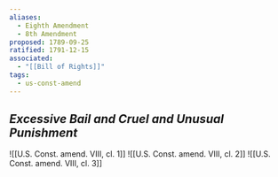 ```yaml
---
aliases:
  - Eighth Amendment
  - 8th Amendment
proposed: 1789-09-25
ratified: 1791-12-15
associated:
  - "[[Bill of Rights]]"
tags:
  - us-const-amend
---
```

## *Excessive Bail and Cruel and Unusual Punishment*

![[U.S. Const. amend. VIII, cl. 1]]
![[U.S. Const. amend. VIII, cl. 2]]
![[U.S. Const. amend. VIII, cl. 3]]
